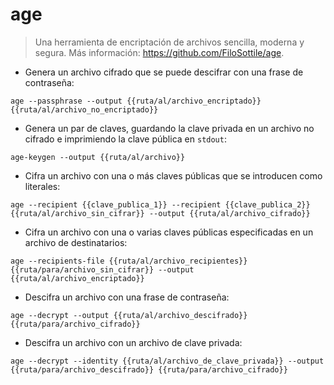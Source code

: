 # age

> Una herramienta de encriptación de archivos sencilla, moderna y segura.
> Más información: <https://github.com/FiloSottile/age>.

- Genera un archivo cifrado que se puede descifrar con una frase de contraseña:

`age --passphrase --output {{ruta/al/archivo_encriptado}} {{ruta/al/archivo_no_encriptado}}`

- Genera un par de claves, guardando la clave privada en un archivo no cifrado e imprimiendo la clave pública en `stdout`:

`age-keygen --output {{ruta/al/archivo}}`

- Cifra un archivo con una o más claves públicas que se introducen como literales:

`age --recipient {{clave_publica_1}} --recipient {{clave_publica_2}} {{ruta/al/archivo_sin_cifrar}} --output {{ruta/al/archivo_cifrado}}`

- Cifra un archivo con una o varias claves públicas especificadas en un archivo de destinatarios:

`age --recipients-file {{ruta/al/archivo_recipientes}} {{ruta/para/archivo_sin_cifrar}} --output {{ruta/al/archivo_encriptado}}`

- Descifra un archivo con una frase de contraseña:

`age --decrypt --output {{ruta/al/archivo_descifrado}} {{ruta/para/archivo_cifrado}}`

- Descifra un archivo con un archivo de clave privada:

`age --decrypt --identity {{ruta/al/archivo_de_clave_privada}} --output {{ruta/para/archivo_descifrado}} {{ruta/para/archivo_cifrado}}`
